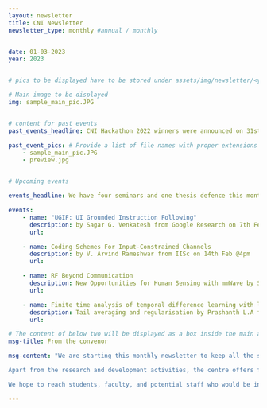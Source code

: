 ```yaml
---
layout: newsletter
title: CNI Newsletter
newsletter_type: monthly #annual / monthly


date: 01-03-2023 
year: 2023


# pics to be displayed have to be stored under assets/img/newsletter/<year>/<month>

# Main image to be displayed
img: sample_main_pic.JPG


# content for past events
past_events_headline: CNI Hackathon 2022 winners were announced on 31st January, 2023

past_event_pics: # Provide a list of file names with proper extensions
    - sample_main_pic.JPG
    - preview.jpg


# Upcoming events

events_headline: We have four seminars and one thesis defence this month.

events:
    - name: "UGIF: UI Grounded Instruction Following"
      description: by Sagar G. Venkatesh from Google Research on 7th Feb @4pm
      url:

    - name: Coding Schemes For Input-Constrained Channels
      description: by V. Arvind Rameshwar from IISc on 14th Feb @4pm
      url:

    - name: RF Beyond Communication
      description: New Opportunities for Human Sensing with mmWave by Sandip Chakraborty from IIT Kharagpur on 21st Feb @4pm
      url:

    - name: Finite time analysis of temporal difference learning with linear function approximation
      description: Tail averaging and regularisation by Prashanth L.A from IIT Madras 28th Feb @4pm
      url:

# The content of below two will be displayed as a box inside the main area.
msg-title: From the convenor

msg-content: "We are starting this monthly newsletter to keep all the stakeholders updated on the centre activities. 

Apart from the research and development activities, the centre offers free online courses, scholarship for students working in the relevant areas, organises weekly seminar series, technical workshops, and annual summer schools. 

We hope to reach students, faculty, and potential staff who would be interested in participating in the centre activities. "

---
```


<!-- Main article -->

